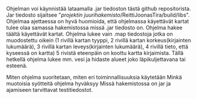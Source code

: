 Ohjelman voi käynnistää lataamalla .jar tiedoston tästä github repositorista. Jar tiedosto sijaitsee "*projektin juurihakemisto*/ReittiJoonasTira/build/libs". Ohjelmaa ajettaessa on hyvä huomioida, että ohjelmassa käyettävät kartat tulee olaa samassa hakemistossa missä .jar tiedosto on. Ohjelma hakee täältä käyettävät kartat. Ohjelma lukee vain .map tiedostoja jotka on muodostettu oikein (1 rivillä kartan tyyppi, 2 rivillä kartan korkeus(kirjainten lukumäärä), 3 rivillä kartan leveys(kirjainten lukumäärä), 4 rivillä tieto, että kyseessä on kartta) 5 rivistä eteenpäin on koottu kartta kirjaimista.
Tällä hetkellä ohjelma lukee mm. vesi ja hidaste alueet joko läpikuljettavana tai esteenä.

Miten ohjelma suoritetaan, miten eri toiminnallisuuksia käytetään
Minkä muotoisia syötteitä ohjelma hyväksyy
Missä hakemistossa on jar ja ajamiseen tarvittavat testitiedostot.
